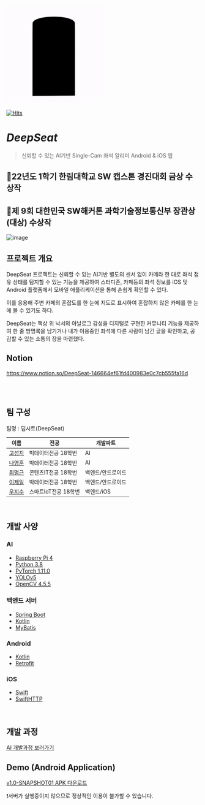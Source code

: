 

<img src="res/deepseat_cover_icon.gif" width="256" height="256">

[![Hits](https://hits.seeyoufarm.com/api/count/incr/badge.svg?url=https%3A%2F%2Fgithub.com%2Fseongjiko%2FDeepSeat_project&count_bg=%2366D90F&title_bg=%23000000&icon=seat.svg&icon_color=%23FF0000&title=hits&edge_flat=false)](https://hits.seeyoufarm.com)

# *DeepSeat*
> 신뢰할 수 있는 AI기반 Single-Cam 좌석 알리미 Android & iOS 앱
## 🥈22년도 1학기 한림대학교 SW 캡스톤 경진대회 금상 수상작
## 🥇제 9회 대한민국 SW해커톤 과학기술정보통신부 장관상(대상) 수상작
<img width="950" alt="image" src="https://user-images.githubusercontent.com/46768743/191144489-3b620951-4eff-4739-8e45-1bf6ea050500.png">

<br>

## 프로젝트 개요

DeepSeat 프로젝트는 신뢰할 수 있는 AI기반 별도의 센서 없이 카메라 한 대로 좌석 점유 상태를 탐지할 수 있는 기능을 제공하여 스터디존, 카페등의 좌석 정보를 iOS 및 Android 플랫폼에서 모바일 애플리케이션을 통해 손쉽게 확인할 수 있다.

이를 응용해 주변 카페의 혼잡도를 한 눈에 지도로 표시하여 혼잡하지 않은 카페를 한 눈에 볼 수 있기도 하다.

DeepSeat는 책상 위 낙서의 아날로그 감성을 디지털로 구현한 커뮤니티 기능을 제공하여 한 줄 방명록을 남기거나 내가 이용중인 좌석에 다른 사람이 남긴 글을 확인하고, 공감할 수 있는 소통의 장을 마련했다.

## Notion

https://www.notion.so/DeepSeat-146664ef61fd400983e0c7cb555fa16d

<br>

<br>

## 팀 구성

팀명 : 딥시트(DeepSeat)

|이름|전공|개발파트|
|---|---|------|
|[고성지](https://github.com/seongjiko)|빅데이터전공 18학번|AI|
|[나영훈](https://github.com/younghoonNa)|박데이터전공 18학번|AI|
|[최명근](https://mgchoi.com)|콘텐츠IT전공 18학번|백엔드/안드로이드|
|[이제일](https://github.com/WorldOneTop)|박데이터전공 18학번|백엔드/안드로이드|
|[우지수](https://github.com/wjs0414)|스마트IoT전공 18학번|백엔드/iOS|

<br>

## 개발 사양

### AI

- [Raspberry Pi 4](https://www.raspberrypi.com)
- [Python 3.8](https://www.python.org)
- [PyTorch 1.11.0](https://pytorch.org)
- [YOLOv5](https://github.com/ultralytics/yolov5)
- [OpenCV 4.5.5](https://opencv.org)

### 백엔드 서버

- [Spring Boot](https://spring.io/projects/spring-boot)
- [Kotlin](http://kotlinlang.org)
- [MyBatis](https://blog.mybatis.org)

### Android

- [Kotlin](http://kotlinlang.org)
- [Retrofit](https://square.github.io/retrofit/)

### iOS

- [Swift](https://developer.apple.com/kr/swift/)
- [SwiftHTTP](https://github.com/daltoniam/SwiftHTTP)

<br>

## 개발 과정

[AI 개발과정 보러가기](https://github.com/seongjiko/DeepSeat_project/blob/master/src/ai/README.md)


## Demo (Android Application)

[v1.0-SNAPSHOT01 APK 다운로드](https://github.com/seongjiko/DeepSeat_project/releases/tag/v1.0-SNAPSHOT01)

❗서버가 실행중이지 않으므로 정상적인 이용이 불가할 수 있습니다.

